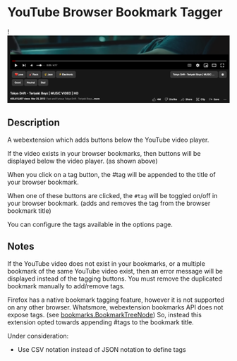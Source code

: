 # YouTube Browser Bookmark Tagger

!![example](images/example.png)

## Description

A webextension which adds buttons below the YouTube video player.

If the video exists in your browser bookmarks, then buttons will be
displayed below the video player. (as shown above)

When you click on a tag button, the #tag will be appended to the title of your browser bookmark.

When one of these buttons are clicked, the
<code class="btn-active">#tag</code>
will be toggled on/off in your browser bookmark. (adds and removes the tag
from the browser bookmark title)

You can configure the tags available in the options page.

## Notes

If the YouTube video does not exist in your bookmarks, or a multiple bookmark of the same
YouTube video exist, then an error message will be displayed instead of the tagging buttons.
You must remove the duplicated bookmark manually to add/remove tags.

Firefox has a native bookmark tagging feature, however it is not supported on any other browser.
Whatsmore, webextension bookmarks API does not expose tags.
(see [bookmarks.BookmarkTreeNode](https://developer.mozilla.org/en-US/docs/Mozilla/Add-ons/WebExtensions/API/bookmarks/BookmarkTreeNode))
So, instead this extension opted towards appending #tags to the bookmark title.


Under consideration:
* Use CSV notation instead of JSON notation to define tags